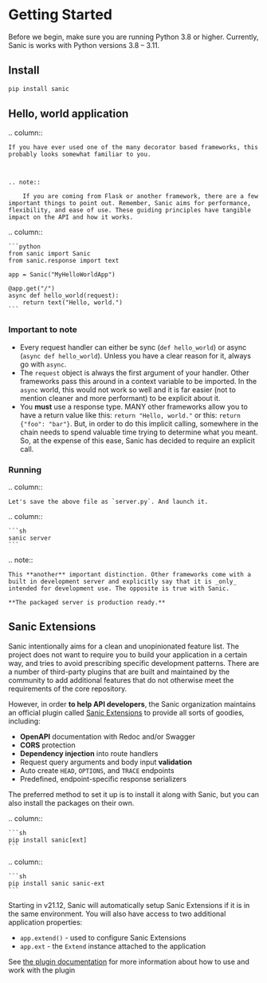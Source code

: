 # Getting Started

Before we begin, make sure you are running Python 3.8 or higher. Currently, Sanic is works with Python versions 3.8 – 3.11.

## Install

```sh
pip install sanic
```

## Hello, world application

.. column::

    If you have ever used one of the many decorator based frameworks, this probably looks somewhat familiar to you.

    

    .. note:: 

        If you are coming from Flask or another framework, there are a few important things to point out. Remember, Sanic aims for performance, flexibility, and ease of use. These guiding principles have tangible impact on the API and how it works.

.. column::

    ```python
    from sanic import Sanic
    from sanic.response import text

    app = Sanic("MyHelloWorldApp")

    @app.get("/")
    async def hello_world(request):
        return text("Hello, world.")
    ```

### Important to note

- Every request handler can either be sync (`def hello_world`) or async (`async def hello_world`). Unless you have a clear reason for it, always go with `async`.
- The `request` object is always the first argument of your handler. Other frameworks pass this around in a context variable to be imported. In the `async` world, this would not work so well and it is far easier (not to mention cleaner and more performant) to be explicit about it. 
- You **must** use a response type. MANY other frameworks allow you to have a return value like this: `return "Hello, world."` or this: `return {"foo": "bar"}`. But, in order to do this implicit calling, somewhere in the chain needs to spend valuable time trying to determine what you meant. So, at the expense of this ease, Sanic has decided to require an explicit call.

### Running

.. column::

    Let's save the above file as `server.py`. And launch it.

.. column::

    ```sh
    sanic server
    ```

.. note:: 

    This **another** important distinction. Other frameworks come with a built in development server and explicitly say that it is _only_ intended for development use. The opposite is true with Sanic. 

    **The packaged server is production ready.**


## Sanic Extensions

Sanic intentionally aims for a clean and unopinionated feature list. The project does not want to require you to build your application in a certain way, and tries to avoid prescribing specific development patterns. There are a number of third-party plugins that are built and maintained by the community to add additional features that do not otherwise meet the requirements of the core repository.

However, in order **to help API developers**, the Sanic organization maintains an official plugin called [Sanic Extensions](../plugins/sanic-ext/getting-started.md) to provide all sorts of goodies, including:

- **OpenAPI** documentation with Redoc and/or Swagger
- **CORS** protection
- **Dependency injection** into route handlers
- Request query arguments and body input **validation**
- Auto create `HEAD`, `OPTIONS`, and `TRACE` endpoints
- Predefined, endpoint-specific response serializers

The preferred method to set it up is to install it along with Sanic, but you can also install the packages on their own.

.. column::

    ```sh
    pip install sanic[ext]
    ```

.. column::

    ```sh
    pip install sanic sanic-ext
    ```

Starting in v21.12, Sanic will automatically setup Sanic Extensions if it is in the same environment. You will also have access to two additional application properties:

- `app.extend()` - used to configure Sanic Extensions
- `app.ext` - the `Extend` instance attached to the application

See [the plugin documentation](../plugins/sanic-ext/getting-started.md) for more information about how to use and work with the plugin
